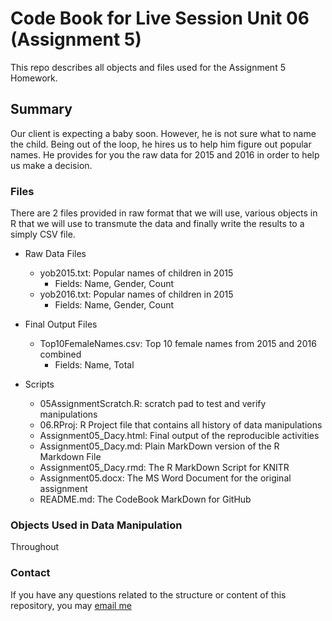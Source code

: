 
# Code Book for Live Session Unit 06 (Assignment 5)
This repo describes all objects and files used for the Assignment 5 Homework.

## Summary
Our client is expecting a baby soon. However, he is not sure what to name the child. Being out of the loop, he hires us to help him figure out popular names. He provides for you the raw data for 2015 and 2016 in order to help us make a decision.


### Files
There are 2 files provided in raw format that we will use, various objects in R that we will use to transmute the data and finally write the results to a simply CSV file.

* Raw Data Files
	* yob2015.txt: Popular names of children in 2015
		* Fields: Name, Gender, Count
	* yob2016.txt: Popular names of children in 2015
		* Fields: Name, Gender, Count

* Final Output Files
	* Top10FemaleNames.csv: Top 10 female names from 2015 and 2016 combined
		* Fields: Name, Total 

* Scripts
	* 05AssignmentScratch.R: scratch pad to test and verify manipulations
	* 06.RProj: R Project file that contains all history of data manipulations
	* Assignment05_Dacy.html: Final output of the reproducible activities 
	* Assignment05_Dacy.md: Plain MarkDown version of the R Markdown File
	* Assignment05_Dacy.rmd: The R MarkDown Script for KNITR
	* Assignment05.docx: The MS Word Document for the original assignment
	* README.md: The CodeBook MarkDown for GitHub

### Objects Used in Data Manipulation
Throughout 


### Contact
If you have any questions related to the structure or content of this repository, you may [email me](mailto:ldacy@smu.edu)

